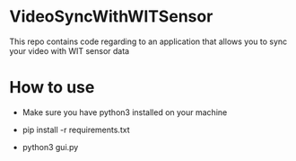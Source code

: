 # VideoSyncWithWITSensor
 This repo contains code regarding to an application that allows you to sync your video with WIT sensor data

# How to use

- Make sure you have python3 installed on your machine

- pip install -r requirements.txt

- python3 gui.py
